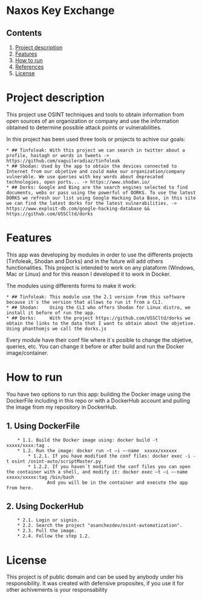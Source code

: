 # Naxos Key Exchange

## Contents
1. [Project description](#project-description)
2. [Features](#features)
3. [How to run](#how-to-run)
4. [References](#references)
5. [License](#license)


# Project description

This project use OSINT techniques and tools to obtain information from open sources of an organization or company and use the information obtained to determine possible attack points or vulnerabilities.

In this project has been used three tools or projects to achive our goals:

	* ## Tinfoleak: With this project we can search in twitter about a profile, hastagh or words in tweets -> https://github.com/vaguileradiaz/tinfoleak
	* ## Shodan: Used by the app to obtain the devices connected to Internet from our objetive and could make our organization/company vulnerable. We use queries with key words about deprecated technologies, open ports... -> https://www.shodan.io/
	* ## Dorks: Google and Bing are the search engines selected to find documents, webs or pass using the powerful of DORKS. To use the latest DORKS we refresh our list using Google Hacking Data Base, in this site we can find the latest dorks for the latest vulnerabilities. -> https://www.exploit-db.com/google-hacking-database && https://github.com/USSCltd/dorks

# Features

This app was developing by modules in order to use the differents projects (Tinfoleak, Shodan and Dorks) and in the future will add others functionalities. 
This project is intended to work on any plataform (Windows, Mac or Linux) and for this reason I developed it to work in Docker.

The modules using differents forms to make it work:

	* ## Tinfoleak: This module use the 2.1 version from this software because it´s the version that allows to run it from a CLI.
	* ## Shodan:    Using the CLI who offers Shodan for Linux distro, we install it before of run the app.
	* ## Dorks:     With the project https://github.com/USSCltd/dorks we obtain the links to the data that I want to obtain about the objetive. Using phanthomjs we call the dorks.js

Every module have their conf file where it´s posible to change the objetive, queries, etc. You can change it before or after build and run the Docker image/container.


# How to run

You have two options to run this app: building the Docker image using the DockerFile including in this repo or with a DockerHub account and pulling the image from my repository in DockerHub.

## 1. Using DockerFile

		* 1.1. Build the Docker image using: docker build -t xxxxx/xxxx:tag .
		* 1.2. Run the image: docker run –t –i –-name  xxxxx/xxxxxx
			* 1.2.1. If you have modified the conf files: docker exec -i -t osint /osint-auto/scriptMaster.py
			* 1.2.2. If you haven´t modified the conf files you can open the container with a shell, and modify it: docker exec –t –i –-name xxxxx/xxxxx:tag /bin/bash
				   And you will be in the container and execute the app from here.

## 2. Using DockerHub
		* 2.1. Login or signin.
		* 2.2. Search the project "asanchezdev/osint-automatization".
		* 2.3. Pull the image.
		* 2.4. Follow the step 1.2. 



# License

This project is of public domain and can be used by anybody under his responsibility. It was created with defensive proposites, if you use it for other achivements is your responsability
